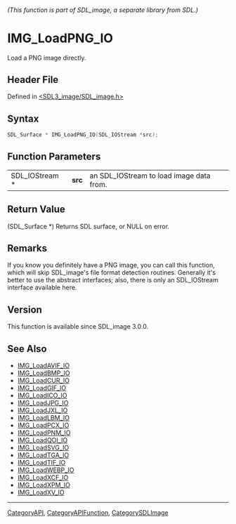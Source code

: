 ###### (This function is part of SDL_image, a separate library from SDL.)
# IMG_LoadPNG_IO

Load a PNG image directly.

## Header File

Defined in [<SDL3_image/SDL_image.h>](https://github.com/libsdl-org/SDL_image/blob/main/include/SDL3_image/SDL_image.h)

## Syntax

```c
SDL_Surface * IMG_LoadPNG_IO(SDL_IOStream *src);
```

## Function Parameters

|                |         |                                          |
| -------------- | ------- | ---------------------------------------- |
| SDL_IOStream * | **src** | an SDL_IOStream to load image data from. |

## Return Value

(SDL_Surface *) Returns SDL surface, or NULL on error.

## Remarks

If you know you definitely have a PNG image, you can call this function,
which will skip SDL_image's file format detection routines. Generally it's
better to use the abstract interfaces; also, there is only an SDL_IOStream
interface available here.

## Version

This function is available since SDL_image 3.0.0.

## See Also

- [IMG_LoadAVIF_IO](IMG_LoadAVIF_IO)
- [IMG_LoadBMP_IO](IMG_LoadBMP_IO)
- [IMG_LoadCUR_IO](IMG_LoadCUR_IO)
- [IMG_LoadGIF_IO](IMG_LoadGIF_IO)
- [IMG_LoadICO_IO](IMG_LoadICO_IO)
- [IMG_LoadJPG_IO](IMG_LoadJPG_IO)
- [IMG_LoadJXL_IO](IMG_LoadJXL_IO)
- [IMG_LoadLBM_IO](IMG_LoadLBM_IO)
- [IMG_LoadPCX_IO](IMG_LoadPCX_IO)
- [IMG_LoadPNM_IO](IMG_LoadPNM_IO)
- [IMG_LoadQOI_IO](IMG_LoadQOI_IO)
- [IMG_LoadSVG_IO](IMG_LoadSVG_IO)
- [IMG_LoadTGA_IO](IMG_LoadTGA_IO)
- [IMG_LoadTIF_IO](IMG_LoadTIF_IO)
- [IMG_LoadWEBP_IO](IMG_LoadWEBP_IO)
- [IMG_LoadXCF_IO](IMG_LoadXCF_IO)
- [IMG_LoadXPM_IO](IMG_LoadXPM_IO)
- [IMG_LoadXV_IO](IMG_LoadXV_IO)

----
[CategoryAPI](CategoryAPI), [CategoryAPIFunction](CategoryAPIFunction), [CategorySDLImage](CategorySDLImage)

